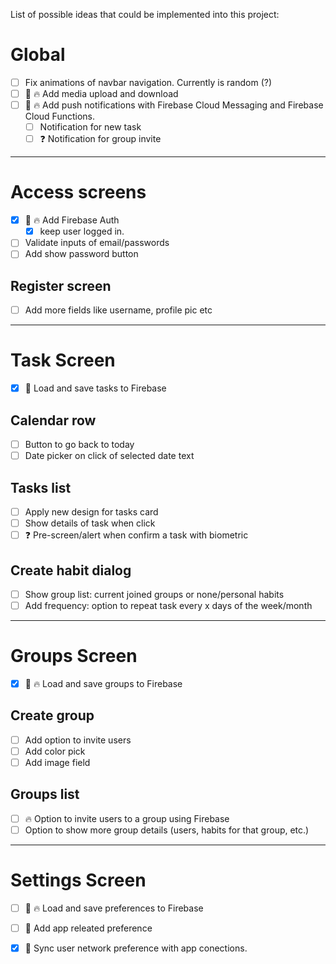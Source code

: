 List of possible ideas that could be implemented into this project:



# Global
- [ ] Fix animations of navbar navigation. Currently is random (?)
- [ ] 🔸 🔥 Add media upload and download
- [ ] 🔸 🔥 Add push notifications with Firebase Cloud Messaging and Firebase Cloud Functions.
  - [ ] Notification for new task
  - [ ] ❓ Notification for group invite  

---
# Access screens
- [x] 🔸 🔥 Add Firebase Auth
  - [x] keep user logged in. 
- [ ] Validate inputs of email/passwords
- [ ] Add show password button
## Register screen
- [ ] Add more fields like username, profile pic etc

---
# Task Screen
- [x] 🔸 Load and save tasks to Firebase
## Calendar row
- [ ] Button to go back to today
- [ ] Date picker on click of selected date text 
## Tasks list
- [ ] Apply new design for tasks card
- [ ] Show details of task when click
- [ ] ❓ Pre-screen/alert when confirm a task with biometric 
## Create habit dialog
- [ ] Show group list: current joined groups or none/personal habits
- [ ] Add frequency: option to repeat task every x days of the week/month

---
# Groups Screen
- [x] 🔸 🔥 Load and save groups to Firebase
## Create group
- [ ] Add option to invite users
- [ ] Add color pick
- [ ] Add image field
## Groups list
- [ ] 🔥 Option to invite users to a group using Firebase 
- [ ] Option to show more group details (users, habits for that group, etc.)

---
# Settings Screen
- [ ] 🔸 🔥 Load and save preferences to Firebase
- [ ] 🔸 Add app releated preference
- [x] 🔸 Sync user network preference with app conections.







